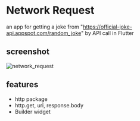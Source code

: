 # Network Request

an app for getting a joke from "https://official-joke-api.appspot.com/random_joke" by API call in Flutter

## screenshot
![network_request](https://github.com/merihcavdar/network_request/assets/84540989/85e5128c-ce1e-439a-b07b-7f61215bbd9e)

## features
- http package
- http.get, uri, response.body
- Builder widget

